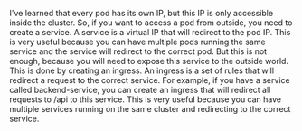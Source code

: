 I've learned that every pod has its own IP, but this IP is only accessible inside the cluster. So, if you want to access a pod from outside, you need to create a service. A service is a virtual IP that will redirect to the pod IP. This is very useful because you can have multiple pods running the same service and the service will redirect to the correct pod. But this is not enough, because you will need to expose this service to the outside world. This is done by creating an ingress. An ingress is a set of rules that will redirect a request to the correct service. For example, if you have a service called backend-service, you can create an ingress that will redirect all requests to /api to this service. This is very useful because you can have multiple services running on the same cluster and redirecting to the correct service.
